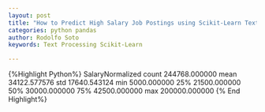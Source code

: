 ```yaml
---
layout: post
title: "How to Predict High Salary Job Postings using Scikit-Learn Text Processing"
categories: python pandas
author: Rodolfo Soto
keywords: Text Processing Scikit-Learn

---
```

{%Highlight Python%}
  SalaryNormalized
count	244768.000000
mean	34122.577576
std	17640.543124
min	5000.000000
25%	21500.000000
50%	30000.000000
75%	42500.000000
max	200000.000000
{% End Highlight%}
